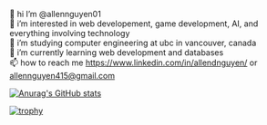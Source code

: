 👋 hi I’m @allennguyen01  
👀 i’m interested in web developement, game development, AI, and everything involving technology  
🌱 i’m studying computer engineering at ubc in vancouver, canada  
💞️ i’m currently learning web development and databases  
📫 how to reach me https://www.linkedin.com/in/allendnguyen/ or allennguyen415@gmail.com  

<!---
allennguyen01/allennguyen01 is a ✨ special ✨ repository because its `README.md` (this file) appears on your GitHub profile.
You can click the Preview link to take a look at your changes.
--->

[![Anurag's GitHub stats](https://github-readme-stats.vercel.app/api?username=allennguyen01&show_icons=true&theme=tokyonight&count_private=true)](https://github.com/allennguyen01)

[![trophy](https://github-profile-trophy.vercel.app/?username=allennguyen01&theme=onedark)](https://github.com/ryo-ma/github-profile-trophy)
